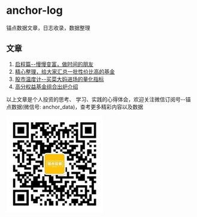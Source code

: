 # anchor-log

锚点数据文章，日志收录，数据整理

## 文章

1. [启程篇--慢慢变富，做时间的朋友](./article/01-启程篇/index.md)
2. [精心整理，给大家汇总一批性价比高的基金](./article/02-高分权益基金名单/index.md)
3. [股市温度计--买菜大妈进场的量化指标](./article/03-股市温度计/index.md)
4. [高分权益基金组合出炉介绍](./article/04-高分权益基金组合出炉介绍/index.md)


以上文章是个人投资的思考、 学习、实践的心得体会，欢迎关注微信订阅号--锚点数据(微信号: anchor_data)，查考更多精彩内容以及数据

![扫一扫上面二维码，关注锚点数据，获取更多精彩内容](./assets/images/qrcode_anchor.jpg)
